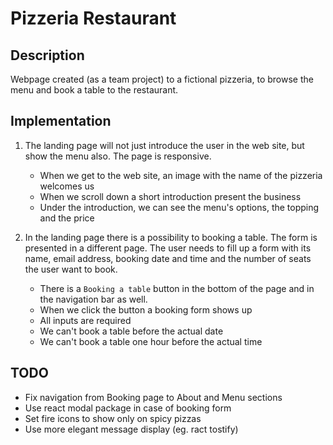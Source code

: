# Pizzeria Restaurant

## Description

Webpage created (as a team project) to a fictional pizzeria, to browse the menu and book a table to the restaurant.

## Implementation


1. The landing page will not just introduce the user in the web site, but show the menu also. The page is responsive.
    - When we get to the web site, an image with the name of the pizzeria welcomes us
    - When we scroll down a short introduction present the business
    - Under the introduction, we can see the menu's options, the topping and the price

2. In the landing page there is a possibility to booking a table. The form is presented in a different page. The user needs to fill up a form with its name, email address, booking date and time and the number of seats the user want to book.
    - There is a `Booking a table` button in the bottom of the page and in the navigation bar as well.
    - When we click the button a booking form shows up
    - All inputs are required
    - We can't book a table before the actual date
    - We can't book a table one hour before the actual time

## TODO

- Fix navigation from Booking page to About and Menu sections
- Use react modal package in case of booking form
- Set fire icons to show only on spicy pizzas
- Use more elegant message display (eg. ract tostify)
